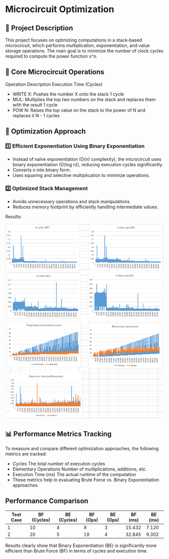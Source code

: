 # Microcircuit Optimization

## 📌 Project Description
This project focuses on optimizing computations in a stack-based microcircuit, which performs multiplication, exponentiation, and value storage operations. The main goal is to minimize the number of clock cycles required to compute the power function x^n.

## 🔧 Core Microcircuit Operations
Operation	Description	Execution Time (Cycles)
- WRITE X:	Pushes the number X onto the stack	1 cycle
- MUL:	Multiplies the top two numbers on the stack and replaces them with the result	1 cycle
- POW N:	Raises the top value on the stack to the power of N and replaces it	N - 1 cycles

## 🚀 Optimization Approach

### 1️⃣ Efficient Exponentiation Using Binary Exponentiation
- Instead of naïve exponentiation (O(n) complexity), the microcircuit uses binary exponentiation (O(log n)), reducing execution cycles significantly.
- Converts n into binary form.
- Uses squaring and selective multiplication to minimize operations.
### 2️⃣ Optimized Stack Management
- Avoids unnecessary operations and stack manipulations.
- Reduces memory footprint by efficiently handling intermediate values.

Results:

![1](/screenshots/1.png "1")
![2](/screenshots/2.png "2")


## 📊 Performance Metrics Tracking
To measure and compare different optimization approaches, the following metrics are tracked:

- Cycles	The total number of execution cycles
- Elementary Operations	Number of multiplications, additions, etc.
- Execution Time (ms)	The actual runtime of the computation
- These metrics help in evaluating Brute Force vs. Binary Exponentiation approaches.

## Performance Comparison
| Test Case | BF (Cycles) | BE (Cycles) | BF (Ops) | BE (Ops) | BF (ms) | BE (ms) |
|-----------|------------|------------|------------|------------|------------|------------|
| 1         | 10         | 4          | 9          | 3          | 15.432     | 7.120      |
| 2         | 20         | 5          | 18         | 4          | 32.845     | 9.302      |

Results clearly show that Binary Exponentiation (BE) is significantly more efficient than Brute Force (BF) in terms of cycles and execution time.
